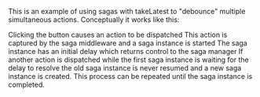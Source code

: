This is an example of using sagas with takeLatest to "debounce" multiple simultaneous actions. Conceptually it works like this:

Clicking the button causes an action to be dispatched
This action is captured by the saga middleware and a saga instance is started
The saga instance has an initial delay which returns control to the saga manager
If another action is dispatched while the first saga instance is waiting for the delay to resolve the old saga instance is never resumed and a new saga instance is created.
This process can be repeated until the saga instance is completed.